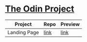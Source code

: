 # [The Odin Project](https://theodinproject.com)

| Project | Repo | Preview |
|---------|------|-------- |
| Landing Page | [link](https://github.com/liquidsworrds/odin-project/tree/main/landing-page) | [link](https://liquidsworrds.github.io/odin-project/landing-page/) |
